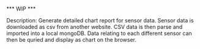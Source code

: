 *** WIP ***

Description: Generate detailed chart report for sensor data. 
Sensor data is downloaded as csv from another website. CSV data is then parse and imported into a local mongoDB.
Data relating to each different sensor can then be quried and display as chart on the browser.



